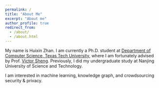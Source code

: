 ```yaml
---
permalink: /
title: "About Me"
excerpt: "About me"
author_profile: true
redirect_from: 
  - /about/
  - /about.html
---
```


My name is Huixin Zhan. I am currently a Ph.D. student at [Department of Computer Science, Texas Tech University](https://www.depts.ttu.edu/cs/), where I am fortunately advised by Prof. [Victor Sheng](https://www.depts.ttu.edu/cs/faculty/victor_sheng/index.php). Previously, I did my undergraduate study at Nanjing University of Science and Technology. 

I am interested in machine learning, knowledge graph, and crowdsourcing security & privacy.


